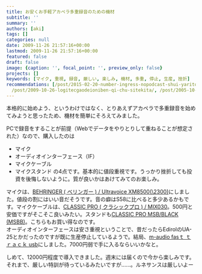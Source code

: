 ```yaml
---
title: お安くお手軽アカペラ多重録音のための機材
subtitle: ''
summary: ''
authors: [aki]
tags: []
categories: null
date: 2009-11-26 21:57:16+00:00
lastmod: 2009-11-26 21:57:16+00:00
featured: false
draft: false
image: {caption: '', focal_point: '', preview_only: false}
projects: []
keywords: [マイク, 重視, 録音, 厳しい, 楽しみ, 機材, 多重, 停止, 生産, 挫折]
recommendations: [/post/2015-02-20-number-ingress-nopodcast-shui-yaritong-xin-woshi-memasita-number-mizuyari/,
  /post/2009-10-26-logitecgaodeioniben-qi-chu-sitekita/, /post/2005-10-07-tuinikita/]
---
```

本格的に始めよう、というわけではなく、とりあえずアカペラで多重録音を始めてみようと思ったため、機材を簡単にそろえてみました。

PCで録音をすることが前提（Webでデータをやりとりして重ねることが想定された）なので、購入したのは

- マイク
- オーディオインターフェース（IF）
- マイクケーブル
- マイクスタンド
の4点です。基本的に値段重視です。うっかり挫折しても投資を後悔しないように。質が良いかはあけてみてのお楽しみ。

マイクは、[BEHRINGER ( ベリンガー ) / Ultravoice XM8500(\2300)](http://www.soundhouse.co.jp/shop/ProductDetail.asp?Item=181^XM8500)にしました。値段の割にはいい音だそうです。音の癖はS58に比べると多少あるかもです。マイクケーブルは、[CLASSIC PRO ( クラシックプロ ) / MIX030](http://www.soundhouse.co.jp/shop/ProductDetail.asp?Item=233^MIX030^+^+)。500円と安価ですがそこそこ良いみたい。スタンドも[CLASSIC PRO MSB/BLACK (MSBB)](http://www.soundhouse.co.jp/shop/ProductDetail.asp?Item=233^MSBB^^)。こちらもお買い得なのです。  
オーディオインターフェースは安さ重視ということで、昔だったらEdirolのUA-25とかだったのですが既に生産停止しているようで。結局、[m-audio fasｔ ｔｒａｃｋ usb](http://kakaku.com/item/05602410277/)にしました。7000円弱で手に入るならいいかなと。

しめて、12000円程度で導入できました。週末には届くので今から楽しみです。  
それまで、厳しい特訓が待っているみたいですが……。ルネサンスは厳しいよー


